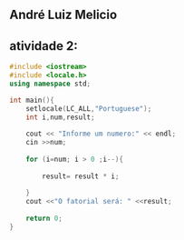 ## André Luiz Melicio

##  atividade 2: 



```c++
#include <iostream>
#include <locale.h>
using namespace std;

int main(){
	setlocale(LC_ALL,"Portuguese");
	int i,num,result;
	
	cout << "Informe um numero:" << endl;
	cin >>num;
	
	for (i=num; i > 0 ;i--){
	
		result= result * i;
		
	}
	cout <<"O fatorial será: " <<result;
	
	return 0;
}
```

